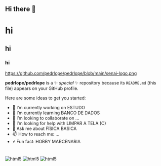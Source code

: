 ## Hi there 👋
# hi
## hi
### hi

https://github.com/pedrlope/pedrlope/blob/main/senai-logo.png

**pedrlope/pedrlope** is a ✨ _special_ ✨ repository because its `README.md` (this file) appears on your GitHub profile.

Here are some ideas to get you started:

- 🔭 I’m currently working on ESTUDO
- 🌱 I’m currently learning BANCO DE DADOS
- 👯 I’m looking to collaborate on ...
- 🤔 I’m looking for help with LIMPAR A TELA (C)
- 💬 Ask me about FÍSICA BASICA
- 📫 How to reach me: ...
- ⚡ Fun fact: HOBBY MARCENARIA


<div style ="display: inline_block"><br/>
 <img align="center" alt="html5" src=https://img.shields.io/badge/C-00599C?style=for-the-badge&logo=c&logoColor=white/>
 <img align="center" alt="html5" src=https://img.shields.io/badge/WhatsApp-25D366?style=for-the-badge&logo=whatsapp&logoColor=white />
 <img align="center" alt="html5" src=https://img.shields.io/badge/Gmail-D14836?style=for-the-badge&logo=gmail&logoColor=white />
 <img align="center" alt="html5" src="https://img.shields.io/badge/Django-092E20?style=for-the-badge&logo=django&logoColor=white&quot; />
</div>




